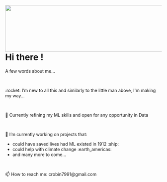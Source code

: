 <img style="float: right;" src="https://art.pixilart.com/9d54ee253ca2dec.gif" height="150" width="700">
    <h1>Hi there !</h1>
    <p>
      A few words about me...
    </p>
    <br>
    <p>
      :rocket: I’m new to all this and similarly to the little man above, I'm making my way...
    </p>
    <br>
    <p>
     🌱 Currently refining my ML skills and open for any opportunity in Data
    </p>
    <br>
    <p>
      🔭 I’m currently working on projects that: 
        <ul>
          <li>could have saved lives had ML existed in 1912 :ship:</li>
          <li>could help with climate change :earth_americas:</li>
          <li>and many more to come...</li>
        </ul>
    </p>
    <br>
    <p>
      📫 How to reach me: crobin7991@gmail.com 
    </p>
  </div>
</div>
